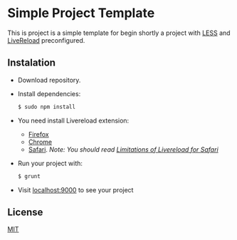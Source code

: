 Simple Project Template
=======================

This is project is a simple template for begin shortly a project with [LESS](http://lesscss.org/) and [LiveReload](https://www.npmjs.org/package/livereload) preconfigured.

## Instalation

* Download repository.
* Install dependencies:

	```sh
	$ sudo npm install
	```
* You need install Livereload extension:

	* [Firefox](https://addons.mozilla.org/es/firefox/addon/livereload/)
	* [Chrome](https://chrome.google.com/webstore/detail/livereload/jnihajbhpnppcggbcgedagnkighmdlei)
	* [Safari](http://download.livereload.com/2.0.9/LiveReload-2.0.9.safariextz). *Note: You should read [Limitations of Livereload for Safari](http://feedback.livereload.com/knowledgebase/articles/86242-how-do-i-install-and-use-the-browser-extensions)*

* Run your project with:
	
	```sh
	$ grunt
	```
* Visit [localhost:9000](localhost:9000) to see your project

License
----

[MIT](http://opensource.org/licenses/MIT)